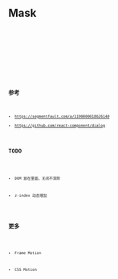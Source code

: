 ## Mask

<code src="./demo/basic">

<code src="./demo/count">

<code src="./demo/count2">

<code src="./demo/getContainer">

<API src="../../src/Mask/index.tsx"></API>

## 参考

- https://segmentfault.com/a/1190000018626140
- https://github.com/react-component/dialog

## TODO

- DOM 放在里面，关闭不清除

- z-index 动态增加

## 更多

- Frame Motion

- CSS Motion
